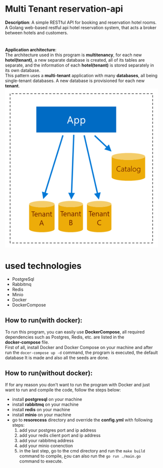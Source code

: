 # Multi Tenant reservation-api

**Description**:   A simple RESTful API for booking and reservation hotel rooms. <br>
A Golang web-based restful api hotel reservation system, that acts a broker between hotels and customers.
# 

**Application architecture**:<br>
The architecture used in this program is **multitenancy**, for each new **hotel(tenant)**, a new separate database is created, all of its tables are separate, and the information of each **hotel(tenant)** is stored separately in its own database. <br>
This pattern uses a **multi-tenant** application with many **databases**, all being single-tenant databases. A new database is provisioned for each new **tenant**.
<br>
<img src="https://github.com/RezaEskandarii/repository-images/blob/master/saas-multi-tenant-app-database-per-tenant-13.png"> <br>
# used technologies
- PostgreSql
- Rabbitmq
- Redis
- Minio 
- Docker
- DockerCompose
## How to run(with docker):
To run this program, you can easily use **DockerCompose**, all required dependencies such as Postgres, Redis, etc. are listed in the <br> **docker-compose** file.<br>
First of all, install Docker and Docker Compose on your machine and after run the `docer-compose up -d` command, the program is executed, the default database It is made and also all the seeds are done.
## How to run(without docker):
If for any reason you don't want to run the program with Docker and just want to run and compile the code, follow the steps below:
- install **postgresql** on your machine
- install **rabbitmq** on your machine
- install **redis** on your machine
- install **minio** on your machine
- go to **resorecess** directory and override the **config.yml** with following steps:
  1. add your postgres port and ip address
  2. add your redis client port and ip address
  3. add your rabbitmq address
  4. add your minio conenction
  5. in the last step, go to the cmd directory and run the `make build` command to compile, غou can also run the `go run ./main.go` command to execute.

